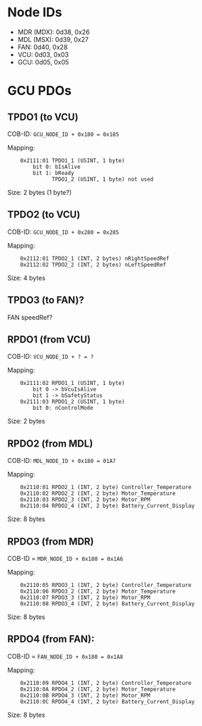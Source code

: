 # Node IDs

- MDR (MDX): 0d38, 0x26
- MDL (MSX): 0d39, 0x27
- FAN: 0d40, 0x28
- VCU: 0d03, 0x03
- GCU: 0d05, 0x05


# GCU PDOs


## TPDO1 (to VCU)

COB-ID: `GCU_NODE_ID + 0x180 = 0x185`

Mapping:
```
    0x2111:01 TPDO1_1 (USINT, 1 byte)
        bit 0: bIsAlive
        bit 1: bReady
              TPDO1_2 (USINT, 1 byte) not used
```

Size: 2 bytes (1 byte?)


## TPDO2 (to VCU)

COB-ID: `GCU_NODE_ID + 0x280 = 0x285`

Mapping:
```
    0x2112:01 TPDO2_1 (INT, 2 bytes) nRightSpeedRef
    0x2112:02 TPDO2_2 (INT, 2 bytes) nLeftSpeedRef
```

Size: 4 bytes


## TPDO3 (to FAN)?
FAN speedRef?


## RPDO1 (from VCU)

COB-ID: `VCU_NODE_ID + ? = ?`

Mapping:
```
    0x2111:02 RPDO1_1 (USINT, 1 byte)
        bit 0 -> bVcuIsAlive
        bit 1 -> bSafetyStatus
    0x2111:03 RPDO1_2 (USINT, 1 byte)
        bit 0: nControlMode
```

Size: 2 bytes


## RPDO2 (from MDL)

COB-ID: `MDL_NODE_ID + 0x180 = 01A7`

Mapping:
```
    0x2110:01 RPDO2_1 (INT, 2 byte) Controller_Temperature
    0x2110:02 RPDO2_2 (INT, 2 byte) Motor_Temperature
    0x2110:03 RPDO2_3 (INT, 2 byte) Motor_RPM
    0x2110:04 RPDO2_4 (INT, 2 byte) Battery_Current_Display
```

Size: 8 bytes


## RPDO3 (from MDR)

COB-ID = `MDR_NODE_ID + 0x180 = 0x1A6`

Mapping:
```
    0x2110:05 RPDO3_1 (INT, 2 byte) Controller_Temperature
    0x2110:06 RPDO3_2 (INT, 2 byte) Motor_Temperature
    0x2110:07 RPDO3_3 (INT, 2 byte) Motor_RPM
    0x2110:08 RPDO3_4 (INT, 2 byte) Battery_Current_Display
```

Size: 8 bytes


## RPDO4 (from FAN):

COB-ID = `FAN_NODE_ID + 0x180 = 0x1A8`

Mapping:
```
    0x2110:09 RPDO4_1 (INT, 2 byte) Controller_Temperature
    0x2110:0A RPDO4_2 (INT, 2 byte) Motor_Temperature
    0x2110:0B RPDO4_3 (INT, 2 byte) Motor_RPM
    0x2110:0C RPDO4_4 (INT, 2 byte) Battery_Current_Display
```

Size: 8 bytes